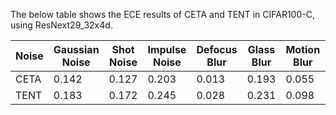 The below table shows the ECE results of CETA and TENT in CIFAR100-C, using ResNext29_32x4d.

| Noise | Gaussian Noise | Shot Noise | Impulse Noise | Defocus Blur | Glass Blur | Motion Blur | Zoom Blur | Snow | Frost | Fog | Brightness | Contrast | Elastic Transform | Pixelate | JPEG Compression |
|-------|----------------|------------|---------------|--------------|------------|-------------|-----------|------|-------|-----|------------|----------|-------------------|----------|------------------|
| CETA  | 0.142 | 0.127 | 0.203 | 0.013 | 0.193| 0.055 | 0.032  | 0.085| 0.065 | 0.060| 0.008  | 0.047 | 0.115 | 0.072| 0.144|
| TENT  | 0.183 | 0.172 | 0.245| 0.028| 0.231 | 0.098  | 0.071| 0.133| 0.114 | 0.097| 0.054  | 0.088 | 0.157 | 0.120 | 0.175|# results# ECE-RESULTS
